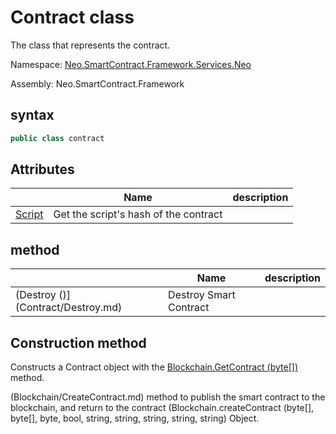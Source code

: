 # Contract class

The class that represents the contract.

Namespace: [Neo.SmartContract.Framework.Services.Neo](../neo.md)

Assembly: Neo.SmartContract.Framework

## syntax

```c#
public class contract
```

## Attributes

| | Name | description |
| ---------------------------------------- | ---------------------------- | ---------- |
[Script](Contract/Script.md) | Get the script's hash of the contract | |[][](https://i-msdn.sec.s-msft.com/dynimg/IC74937.jpeg)

## method

| | Name | description |
| ---------------------------------------- | -------------------------------- | ------ |
(Destroy ()](Contract/Destroy.md) | Destroy Smart Contract |

## Construction method

Constructs a Contract object with the [Blockchain.GetContract (byte[])](Blockchain/GetContract.md) method.

(Blockchain/CreateContract.md) method to publish the smart contract to the blockchain, and return to the contract (Blockchain.createContract (byte[], byte[], byte, bool, string, string, string, string, string) Object.
